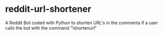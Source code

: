 # reddit-url-shortener
A Reddit Bot coded with Python to shorten URL's in the comments if a user calls the bot with the command "!shortenurl"
